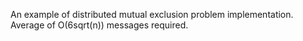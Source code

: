 An example of distributed mutual exclusion problem implementation. 
Average of O(6sqrt(n)) messages required.
